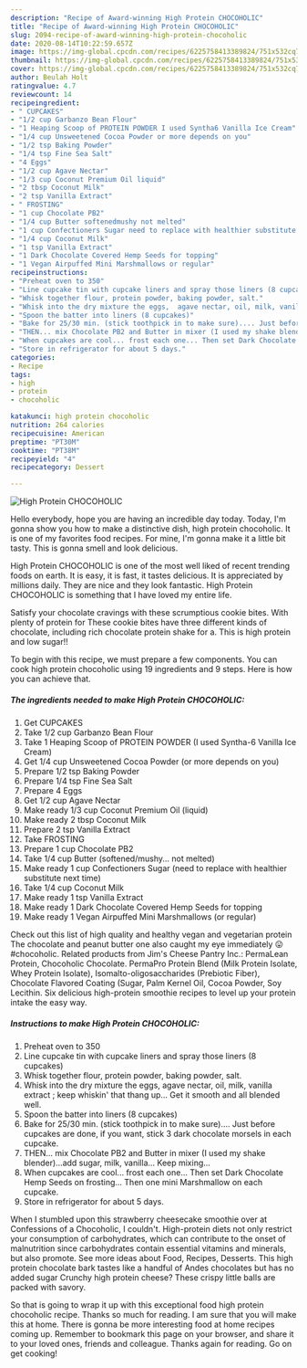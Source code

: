 ```yaml
---
description: "Recipe of Award-winning High Protein CHOCOHOLIC"
title: "Recipe of Award-winning High Protein CHOCOHOLIC"
slug: 2094-recipe-of-award-winning-high-protein-chocoholic
date: 2020-08-14T10:22:59.657Z
image: https://img-global.cpcdn.com/recipes/6225758413389824/751x532cq70/high-protein-chocoholic-recipe-main-photo.jpg
thumbnail: https://img-global.cpcdn.com/recipes/6225758413389824/751x532cq70/high-protein-chocoholic-recipe-main-photo.jpg
cover: https://img-global.cpcdn.com/recipes/6225758413389824/751x532cq70/high-protein-chocoholic-recipe-main-photo.jpg
author: Beulah Holt
ratingvalue: 4.7
reviewcount: 14
recipeingredient:
- " CUPCAKES"
- "1/2 cup Garbanzo Bean Flour"
- "1 Heaping Scoop of PROTEIN POWDER I used Syntha6 Vanilla Ice Cream"
- "1/4 cup Unsweetened Cocoa Powder or more depends on you"
- "1/2 tsp Baking Powder"
- "1/4 tsp Fine Sea Salt"
- "4 Eggs"
- "1/2 cup Agave Nectar"
- "1/3 cup Coconut Premium Oil liquid"
- "2 tbsp Coconut Milk"
- "2 tsp Vanilla Extract"
- " FROSTING"
- "1 cup Chocolate PB2"
- "1/4 cup Butter softenedmushy not melted"
- "1 cup Confectioners Sugar need to replace with healthier substitute next time"
- "1/4 cup Coconut Milk"
- "1 tsp Vanilla Extract"
- "1 Dark Chocolate Covered Hemp Seeds for topping"
- "1 Vegan Airpuffed Mini Marshmallows or regular"
recipeinstructions:
- "Preheat oven to 350"
- "Line cupcake tin with cupcake liners and spray those liners (8 cupcakes)"
- "Whisk together flour, protein powder, baking powder, salt."
- "Whisk into the dry mixture the eggs,  agave nectar, oil, milk, vanilla extract ; keep whiskin&#39; that thang up... Get it smooth and all blended well."
- "Spoon the batter into liners (8 cupcakes)"
- "Bake for 25/30 min. (stick toothpick in to make sure).... Just before cupcakes are done, if you want, stick 3 dark chocolate morsels in each cupcake."
- "THEN... mix Chocolate PB2 and Butter in mixer (I used my shake blender)...add sugar, milk, vanilla... Keep mixing..."
- "When cupcakes are cool... frost each one... Then set Dark Chocolate Hemp Seeds on frosting... Then one mini Marshmallow on each cupcake."
- "Store in refrigerator for about 5 days."
categories:
- Recipe
tags:
- high
- protein
- chocoholic

katakunci: high protein chocoholic 
nutrition: 264 calories
recipecuisine: American
preptime: "PT30M"
cooktime: "PT38M"
recipeyield: "4"
recipecategory: Dessert

---
```



![High Protein CHOCOHOLIC](https://img-global.cpcdn.com/recipes/6225758413389824/751x532cq70/high-protein-chocoholic-recipe-main-photo.jpg)

Hello everybody, hope you are having an incredible day today. Today, I'm gonna show you how to make a distinctive dish, high protein chocoholic. It is one of my favorites food recipes. For mine, I'm gonna make it a little bit tasty. This is gonna smell and look delicious.

High Protein CHOCOHOLIC is one of the most well liked of recent trending foods on earth. It is easy, it is fast, it tastes delicious. It is appreciated by millions daily. They are nice and they look fantastic. High Protein CHOCOHOLIC is something that I have loved my entire life.

Satisfy your chocolate cravings with these scrumptious cookie bites. With plenty of protein for These cookie bites have three different kinds of chocolate, including rich chocolate protein shake for a. This is high protein and low sugar!!


To begin with this recipe, we must prepare a few components. You can cook high protein chocoholic using 19 ingredients and 9 steps. Here is how you can achieve that.

<!--inarticleads1-->

##### The ingredients needed to make High Protein CHOCOHOLIC:

1. Get  CUPCAKES
1. Take 1/2 cup Garbanzo Bean Flour
1. Take 1 Heaping Scoop of PROTEIN POWDER (I used Syntha-6 Vanilla Ice Cream)
1. Get 1/4 cup Unsweetened Cocoa Powder (or more depends on you)
1. Prepare 1/2 tsp Baking Powder
1. Prepare 1/4 tsp Fine Sea Salt
1. Prepare 4 Eggs
1. Get 1/2 cup Agave Nectar
1. Make ready 1/3 cup Coconut Premium Oil (liquid)
1. Make ready 2 tbsp Coconut Milk
1. Prepare 2 tsp Vanilla Extract
1. Take  FROSTING
1. Prepare 1 cup Chocolate PB2
1. Take 1/4 cup Butter (softened/mushy... not melted)
1. Make ready 1 cup Confectioners Sugar (need to replace with healthier substitute next time)
1. Take 1/4 cup Coconut Milk
1. Make ready 1 tsp Vanilla Extract
1. Make ready 1 Dark Chocolate Covered Hemp Seeds for topping
1. Make ready 1 Vegan Airpuffed Mini Marshmallows (or regular)


Check out this list of high quality and healthy vegan and vegetarian protein The chocolate and peanut butter one also caught my eye immediately 😛 #chocoholic. Related products from Jim&#39;s Cheese Pantry Inc.: PermaLean Protein, Chocoholic Chocolate. PermaPro Protein Blend (Milk Protein Isolate, Whey Protein Isolate), Isomalto-oligosaccharides (Prebiotic Fiber), Chocolate Flavored Coating (Sugar, Palm Kernel Oil, Cocoa Powder, Soy Lecithin. Six delicious high-protein smoothie recipes to level up your protein intake the easy way. 

<!--inarticleads2-->

##### Instructions to make High Protein CHOCOHOLIC:

1. Preheat oven to 350
1. Line cupcake tin with cupcake liners and spray those liners (8 cupcakes)
1. Whisk together flour, protein powder, baking powder, salt.
1. Whisk into the dry mixture the eggs,  agave nectar, oil, milk, vanilla extract ; keep whiskin&#39; that thang up... Get it smooth and all blended well.
1. Spoon the batter into liners (8 cupcakes)
1. Bake for 25/30 min. (stick toothpick in to make sure).... Just before cupcakes are done, if you want, stick 3 dark chocolate morsels in each cupcake.
1. THEN... mix Chocolate PB2 and Butter in mixer (I used my shake blender)...add sugar, milk, vanilla... Keep mixing...
1. When cupcakes are cool... frost each one... Then set Dark Chocolate Hemp Seeds on frosting... Then one mini Marshmallow on each cupcake.
1. Store in refrigerator for about 5 days.


When I stumbled upon this strawberry cheesecake smoothie over at Confessions of a Chocoholic, I couldn&#39;t. High-protein diets not only restrict your consumption of carbohydrates, which can contribute to the onset of malnutrition since carbohydrates contain essential vitamins and minerals, but also promote. See more ideas about Food, Recipes, Desserts. This high protein chocolate bark tastes like a handful of Andes chocolates but has no added sugar Crunchy high protein cheese? These crispy little balls are packed with savory. 

So that is going to wrap it up with this exceptional food high protein chocoholic recipe. Thanks so much for reading. I am sure that you will make this at home. There is gonna be more interesting food at home recipes coming up. Remember to bookmark this page on your browser, and share it to your loved ones, friends and colleague. Thanks again for reading. Go on get cooking!
